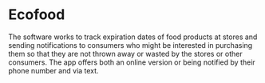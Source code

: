 # Ecofood
The software works to track expiration dates of food products at stores and sending notifications to consumers who might be interested in purchasing them so that they are not thrown away or wasted by the stores or other consumers. 
The app offers both an online version or being notified by their phone number and via text.
